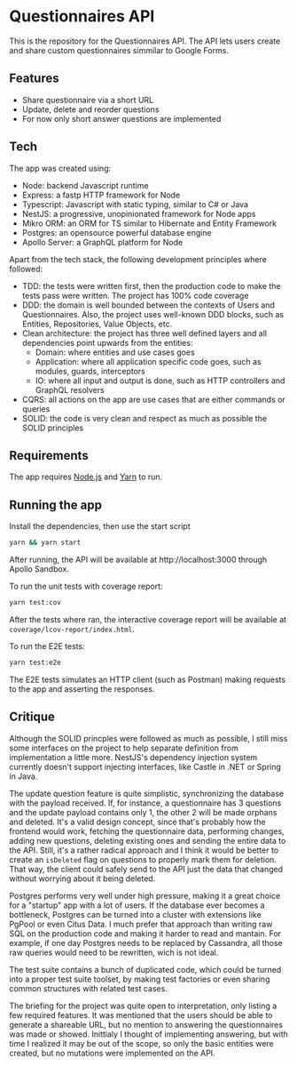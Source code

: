 # Questionnaires API

This is the repository for the Questionnaires API.
The API lets users create and share custom questionnaires simmilar to Google Forms.

## Features

- Share questionnaire via a short URL
- Update, delete and reorder questions
- For now only short answer questions are implemented

## Tech

The app was created using:
- Node: backend Javascript runtime
- Express: a fastp HTTP framework for Node
- Typescript: Javascript with static typing, similar to C# or Java
- NestJS: a progressive, unopinionated framework for Node apps
- Mikro ORM: an ORM for TS similar to Hibernate and Entity Framework
- Postgres: an opensource powerful database engine
- Apollo Server: a GraphQL platform for Node

Apart from the tech stack, the following development principles where followed:

- TDD: the tests were written first, then the production code to make the tests pass were written. The project has 100% code coverage
- DDD: the domain is well bounded between the contexts of Users and Questionnaires. Also, the project uses well-known DDD blocks, such as Entities, Repositories, Value Objects, etc.
- Clean architecture: the project has three well defined layers and all dependencies point upwards from the entities:
    - Domain: where entities and use cases goes
    - Application: where all application specific code goes, such as modules, guards, interceptors
    - IO: where all input and output is done, such as HTTP controllers and GraphQL resolvers
- CQRS: all actions on the app are use cases that are either commands or queries
- SOLID: the code is very clean and respect as much as possible the SOLID principles

## Requirements

The app requires [Node.js](https://nodejs.org/) and [Yarn](https://yarnpkg.com/) to run.

## Running the app

Install the dependencies, then use the start script

```sh
yarn && yarn start
```

After running, the API will be available at http://localhost:3000 through Apollo Sandbox.

To run the unit tests with coverage report:
```sh
yarn test:cov
```

After the tests where ran, the interactive coverage report will be available at `coverage/lcov-report/index.html`.

To run the E2E tests:

```sh
yarn test:e2e
```

The E2E tests simulates an HTTP client (such as Postman) making requests to the app and asserting the responses.

## Critique

Although the SOLID princples were followed as much as possible, I still miss some interfaces on the project to help separate definition from implementation a little more. NestJS's dependency injection system currently doesn't support injecting interfaces, like Castle in .NET or Spring in Java.

The update question feature is quite simplistic, synchronizing the database with the payload received. If, for instance, a questionnaire has 3 questions and the update payload contains only 1, the other 2 will be made orphans and deleted. It's a valid design concept, since that's probably how the frontend would work, fetching the questionnaire data, performing changes, adding new questions, deleting existing ones and sending the entire data to the API. Still, it's a rather radical approach and I think it would be better to create an `isDeleted` flag on questions to properly mark them for deletion. That way, the client could safely send to the API just the data that changed without worrying about it being deleted.

Postgres performs very well under high pressure,  making it a great choice for a "startup" app with a lot of users. If the database ever becomes a bottleneck, Postgres can be turned into a cluster with extensions like PgPool or even Citus Data. I much prefer that approach than writing raw SQL on the production code and making it harder to read and mantain. For example, if one day Postgres needs to be replaced by Cassandra, all those raw queries would need to be rewritten, wich is not ideal.

The test suite contains a bunch of duplicated code, which could be turned into a proper test suite toolset, by making test factories or even sharing common structures with related test cases.

The briefing for the project was quite open to interpretation, only listing a few required features. It was mentioned that the users should be able to generate a shareable URL, but no mention to answering the questionnaires was made or showed. Inittialy I thought of implementing answering, but with time I realized it may be out of the scope, so only the basic entities were created, but no mutations were implemented on the API.